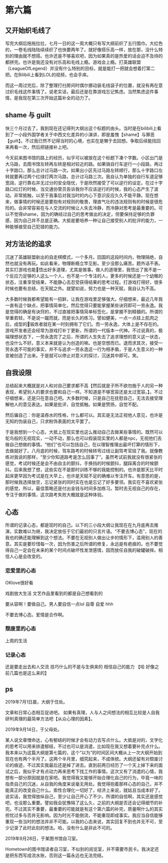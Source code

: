 # 第六篇

## 又开始织毛线了

写完大纲后拖拖拉拉，七月一日的这一周大概只有写大纲前织了五行围巾。大红色的，一卷毛线陆陆续续织了也快要两年了。就好像搭乐高一样，放在那，没什么特别的理由就不想搭。也许还是不够喜欢吧，因为如果真的是热爱的话会迫不及待的都拼完。也许是我还没有对乐高和毛线上瘾。游戏会上瘾。打英雄联盟（LeagueOfLegend）并没有什么特别的目标，就是能打一把就会想着打第二把。在Bilibili上看到LOL的视频，也会手痒。

而这一周过完后，除了整理打扫房间时偶尔挪动装毛线袋子的位置，就没有再在意过织毛线这件事情了。说老实话，最后还是在靠游戏忘记焦虑。当然焦虑这件事情，是我现在第三次开始这篇补全的动力了。

## shame 与 guilt

快三个月过去了，我到现在还记得列大纲出这个标题的由头。当时是在bilibili上看到了一小段外国学者关于中西文化差异的小演讲，即是羞愧【shame】与罪恶【guilt】。不过我已然不记得当时的心境，也实在是懒于去回想。争取后续能找回来再看一次，然后把链接补上吧。

今天前来图书馆的路上的经历，似乎可以被放在这个标题下凑个字数。小区出门是大马路，去图书馆左转再左转是相对较近的路。如果骑自行车逆行一小段路，再过十字路口，那么总计过马路一次。如果出小区先过马路左转顺行，那么十字路口左转就要再过两个红绿灯两次马路，总计过马路三次。我自认为单独的自行车道足够宽阔，逆行靠右并无过分的安全隐忧，于是欣然接受了可以逆行的设定。在过十字路口红灯的时候，当交通协管员告诉我你不应该逆行的时候，我的心态产生了波动。非常抵触，以至于我事后对我当时的内心下意识反应久久不能平静。现在想来，做事情的时候还是要抱有对规则的敬畏，理直气壮的违法规则有的时候是很危险的。会非常容易在与人交流的时候让人失去冷静，而冷静对思考是最重要的。可以不觉得shame，因为的确经过自己的思考做出的决定，但要保持足够的负罪感，因为自己并不总是正确。大抵是要培养一种让自己接受别人的批评的能力，一种能够接受自己犯错的能力。

## 对方法论的追求

沉迷了英雄联盟新出的自走棋模式，一个多月。回国的这段时间内，物理隔绝，自然也就没有再玩。如此看来，物理断瘾立竿见影。至少没那么痛苦。题外话不表。其实打游戏也能悟出好多道理，尤其是做事。做人的道理里，我悟出了我不是一个反应力足够的人这么一个人，也不是一个专注的人，更多的时候还是一个幼稚的状态，注重享受结果，不能静心去忍受获得结果的思考过程。打游戏打得好，很多时候也要有总结，在天赋之外。就譬如说，努力也是一种天赋，我自认为不高。

大多数时候我都希望能有一招鲜，让我在游戏里足够强大。仔细想来，最近几年我一直有这个缺点，把事情简单化，然后觉得只要能掌握某些诀窍即可一劳永逸。我是觉得的确是有诀窍的，不过直接把事情简单标签化，是掌握不到精髓的。所谓的举重若轻，不是说一蹴而就，而是长久的练习。譬如健美，一点一点挂上肌肉之后，成型的锻炼者就在某一时刻拥有了它们。而一劳永逸，大体上是不存在的。游戏开发者还会经常为游戏打补丁更新，所谓的一代版本一代神。不过说真的，极端理想状态下，一劳永逸完了之后，所谓的人生失去了追求理想的意义这一状态，也没什么不好。意义本来就是认为创造的嘛。也是空想而已。退而求其次，接受一劳永逸不可能的事实，并不与追求一劳永逸这一行为相矛盾，于是人生意义的一种变被创造了出来。于是就可以停止对意义的探讨，沉迷其中即可。笑。


## 自我设限

总结起来大概就是对人和对自己要求都不高【然后就是子所不欲勿施于人的另一种表现，希望别人的要求也要和自己一样。不知道是不够宽容还是太过宽容。】。不过仔细想来，还是只在意自己吧。大多数时候，只是自己在抚慰自己，无法去接受理解他人的意见表达。如果是批评，自觉抵触。如果是赞扬，自觉不配。

然后骗自己：你是温吞水的性格，什么都可以。其实是无法正视他人意见，也许是无知的伪装自己，只求粉饰表面的太平罢了。

于是我想到一个心态，大抵上在现实里也这么推动自己去做某些事情的。既然可以鸵鸟般的无视现实，一动不动，那么也可以假装现实里的人都是npc，无视他们去做自己想做的事情。“他们”也可以包括自己，在以理智推理出最坏打算的情形下，去做就好了。八月底的时候，驾车路考的时候转弯过线让副驾考官挂了我。就像教练对我说的那样，“至少你知道路考是怎么回事了”。虽然考试前我就没有很紧张的感觉，考试时候还是会不由自主的颤抖，手换挡的时候颤抖，腿踩离合的时候颤抖。后来我想了想，这些实在不是那时训练不够的我能控制的。也许是那天比平时起床更早因为考试是在大早上，也许是天赋不足的确难以专注开车。有意思的是，那时候我选择放空，忘记紧张的同时实在也是忘记了好多要领。我实在不喜欢紧张的感觉，所以，最佳策略还是付出金钱与时间多加练习。暂时去无视自己的存在，专注于做的事情，这次路考失败大概就是这种体验。

## 心态

所谓的记录心态，都是现时的自己。以下的三小段大纲让我现在在九月底再去推演，实数难以为继，我决定放任于它们最初的只言片语。“不要去博心态”，现在的我也的确还能理解到这个想法。不要在无视别人做出让步的情形下，滥用别人的善意。其实是要珍惜每一次，因为伤害之后所谓的修复，永远是有疤痕的。也不要觉得自己一定会在未来的某个时间点破坏性发泄感情，因而放任自我的破罐破摔。相信人心是会改变的。

### 恋爱里的心态

OKlove很好看

戏剧放大生活
文艺作品里看到的都是自己想看到的

要从容啊！要做自己。男人要自信一点lol 自尊 自爱 hhh

不要去博心态。爱情是合作啊。


### 颓废里的心态

上周的生活

### 记录心态

还是要走出去和人交流 技巧什么的不是与生俱来的 相信自己的能力 【哈 好像之前几篇也是这么来的】

## ps
2019年7月1日晨，大纲于住处。

文章和日常心态相互促进吧。
如果有真理，人与人之间想法的相互比较是人自我研判真理的最简单方法吧【从众心理的因素】。

2019年9月14日，于父母处。

某人说文章憎命达，心有郁结的时候才会有动力去写点什么。大抵是对的，文字化的思考可以用来排遣郁结，不过也可以是消遣，比如现在我又想着要补完点什么。我本来以为这篇大纲是第七篇的，这个“以为”的时间区间大概从上一次大纲开始到现在也有两个半月了。这两个半月里，细究起来，不成体统。大纲还留有对颓废讨论的痕迹，不过其实我最后还是掉了进去。直到前两日经历了一个天上掉下来的面试之后，我似乎才有点动力再来思考下找工作的事情。这次又有了消遣的心情，我想有一部分原因就是在家吧。我觉得我又能够开始合理化自己的行为，毕竟一味的指责自己的沉迷，从自我的角度来说毫无用处。我觉得抱着那样心态的自己，并不能真正的改变自己什么。索性合理化一切好了，经济上来说，就姑且当成本好了。说实话，我觉得放纵自己，至少让自己开心了不少。所谓的自信啊，其实还是感觉吧，也没那么重要。譬如我会犹豫隔了这么久，之前的大纲是否还会记得细节的补完。不过其实不重要，最重要的可能就是有这个第六篇的补完，质量啊什么的其实担忧过多与否并无影响。因为时光不能倒流，不能重现即成事实。我应当自信能够重现一些当时的想法并非不可能。以我的心态来说，其实回复不到也并无不可，至少记录了此时此刻的想法。哈，没有什么是非此不可的。

2019年9月28日，于某图书馆自习室。

Hometown的图书馆读者自习室，不似别的阅览室，并不需要市民卡。我决定还是把东西写成流水账，否则这一篇永远也无法完结。

